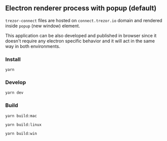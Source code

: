 ## Electron renderer process with popup (default)

`trezor-connect` files are hosted on `connect.trezor.io` domain and rendered inside `popup` (new window) element.

This application can be also developed and published in browser since it doesn't require any electron specific behavior and it will act in the same way in both environments.

### Install

`yarn`

### Develop

`yarn dev`

### Build

`yarn build:mac`

`yarn build:linux`

`yarn build:win`

